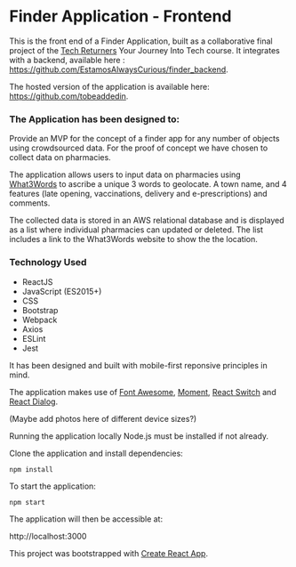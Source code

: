 # Finder Application - Frontend
This is the front end of a Finder Application, built as a collaborative final project of the [Tech Returners](https://www.techreturners.com/) Your Journey Into Tech course. It integrates with a backend, available here : https://github.com/EstamosAlwaysCurious/finder_backend.

The hosted version of the application is available here: https://github.com/tobeaddedin.

### The Application has been designed to:
Provide an MVP for the concept of a finder app for any number of objects using crowdsourced data. For the proof of concept we have chosen to collect data on pharmacies.

The application allows users to input data on pharmacies using [What3Words](https://what3words.com/) to ascribe a unique 3 words to geolocate. A town name, and 4 features (late opening, vaccinations, delivery and e-prescriptions) and comments.

The collected data is stored in an AWS relational database and is displayed as a list where individual pharmacies can updated or deleted. The list includes a link to the What3Words website to show the the location.

### Technology Used
- ReactJS
- JavaScript (ES2015+)
- CSS
- Bootstrap
- Webpack
- Axios
- ESLint
- Jest

It has been designed and built with mobile-first reponsive principles in mind.

The application makes use of  [Font Awesome](https://www.npmjs.com/package/font-awesome), [Moment](https://www.npmjs.com/package/moment), [React Switch](https://www.npmjs.com/package/react-switch) and [React Dialog](https://www.npmjs.com/package/react-dialog).

(Maybe add photos here of different device sizes?)

Running the application locally
Node.js must be installed if not already.

Clone the application and install dependencies:

    npm install
To start the application:

    npm start
The application will then be accessible at:

http://localhost:3000


This project was bootstrapped with [Create React App](https://github.com/facebook/create-react-app).

